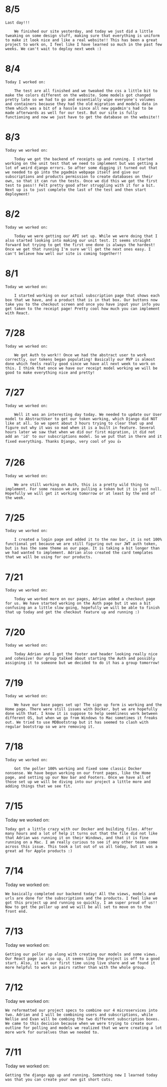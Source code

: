 # 8/5

    Last day!!!

        We finished our site yesterday, and today we just did a little tweaking on some design stuff, making sure that everything is uniform to make it look nice and like a real website!! This has been a great project to work on, I feel like I have learned so much in the past few weeks. We can't wait to deploy next week :)

# 8/4

    Today I worked on:

        The test are all finished and we tweaked the css a little bit to make the colors different on the website. Some models got changed pretty late so we had to go and essentially wipe everyone's volumes and containers because they had the old migration and models data in them which was a bit of a hassle since all new pgadmin's had to be made afterwards as well for our test. But our site is fully functioning and now we just have to get the database on the website!!

# 8/3

    Today we worked on:

        Today we got the backend of receipts up and running. I started working on the unit test that we need to implement but was getting a lot of weird django errors. So after some digging it turned out that we needed to go into the pgadmin webpage itself and give our subscriptions and products permission to create databases on their own, so that it can run the tests. Once we did this we got the first test to pass!! Felt pretty good after struggling with it for a bit. Next up is to just complete the last of the test and then start deployment!

# 8/2

    Today we worked on:

        Today we were getting our API set up. While we were doing that I also started looking into making our unit test. It seems straight forward but trying to get the first one done is always the hardest! Once we get that running I'm sure we'll get the next ones easy. I can't believe how well our site is coming together!!

# 8/1

    Today we worked on:

        I started working on our actual subscription page that shows each box that we have, and a product that is in that box. Our buttons now take you to the checkout screen and once you have input your info you get taken to the receipt page! Pretty cool how much you can implement with React.

# 7/28

    Today we worked on:

        We got Auth to work!! Once we had the abstract user to work correctly, our tokens began populating! Basically our MVP is almost done which feels really good since we have all next week to work on this. I think that once we have our receipt model working we will be good to make everything nice and pretty!

# 7/27

    Today we worked on:

        Well it was an interesting day today. We needed to update our User model to AbstractUser to get our token working, which Django did NOT like at all. So we spent about 3 hours trying to clear that up and figure out why it was so mad when it is a built in feature. Several hours later we saw that when we did our first migration, it did not add an 'id' to our subscriptions model. So we put that in there and it fixed everything. Thanks Django, very cool of you 👍

# 7/26

    Today we worked on:

        We are still working on Auth, this is a pretty wild thing to implement. For some reason we are pulling a token but it is just null. Hopefully we will get it working tomorrow or at least by the end of the week.

# 7/25

    Today we worked on:

        I created a login page and added it to the nav bar, it is not 100% functional yet because we are still figuring out our JWT auth token, but is has the same theme as our page. It is taking a bit longer than we had wanted to implement. Adrian also created the card templates that we will be using for our products.

# 7/21

    Today we worked on:

        Today we worked more on our pages, Adrian added a checkout page for us. We have started working on the Auth page but it was a bit confusing an a little slow going, hopefully we will be able to finish that up today and get the checkout feature up and running :)

# 7/20

    Today we worked on:

        Today Adrian and I got the footer and header looking really nice and cohesive! Our group talked about starting the Auth and possibly assigning it to someone but we decided to do it has a group tomorrow!

# 7/19

    Today we worked on:

        We have our base pages set up! The sign up form is working and the Home page. There were still issues with Docker, but we are hopefully done with that. I know it is suppose to help seemliness work between different OS, but when we go from Windows to Mac sometimes it freaks out. We tried to use MDBootstrap but it has seemed to clash with regular bootstrap so we are removing it.

# 7/18

    Today we worked on:

        Got the poller 100% working and fixed some classic Docker nonsense. We have begun working on our front pages, like the Home page, and setting up our Nav bar and Footers. Once we have all of those set up we will be diving into our project a little more and adding things that we see fit.

# 7/15

Today we worked on:

    Today got a little crazy with our Docker and building files. After many hours and a lot of help it turns out that the file did not like that Adrian was running it on their Windows, and that it is fine running on a Mac. I am really curious to see if any other teams come across this issue. This took a lot out of us all today, but it was a great ad for Apple products :)

# 7/14

Today we worked on:

    We basically completed our backend today! All the views, models and urls are done for the subscriptions and the products. I feel like we got this project up and running so quickly, I am super proud of us!! Now to get the poller up and we will be all set to move on to the front end.

# 7/13

Today we worked on:

    Getting our poller up along with creating our models and some views. Our React page is also up, it seems like the project is off to a good start. Also, it was our first time using live share and we found it more helpful to work in pairs rather than with the whole group.

# 7/12

Today we worked on:

    We reformatted our project specs to combine our 4 microservices into two. Adrian and I will be combining users and subscriptions, while Nellie and Evan will be combing the two different subscription boxes. We came to this decision because when we were trying to create our outline for polling and models we realized that we were creating a lot more work for ourselves than we needed to.

# 7/11

Today we worked on:

    Getting the django app up and running. Something new I learned today was that you can create your own git short cuts.
